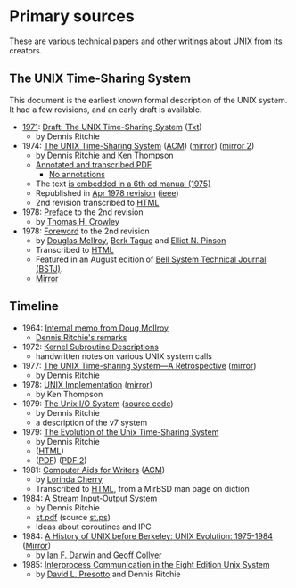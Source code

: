 # Primary sources

These are various technical papers and other writings about UNIX from its creators.

## The UNIX Time-Sharing System

This document is the earliest known formal description of the UNIX system. It had a few revisions, and an early draft is available.

* [1971](https://minnie.tuhs.org/pipermail/tuhs/2015-November/007703.html): [Draft: The UNIX Time-Sharing System](https://www.tuhs.org/Archive/Distributions/Research/McIlroy_v0/UnixEditionZero-Threshold_OCR.pdf) ([Txt](https://www.tuhs.org/Archive/Distributions/Research/McIlroy_v0/UnixEditionZero.txt))
  * by Dennis Ritchie
* 1974: [The UNIX Time-Sharing System](https://citeseerx.ist.psu.edu/viewdoc/download?doi=10.1.1.112.595&rep=rep1&type=pdf) ([ACM](https://dl.acm.org/doi/10.1145/361011.361061)) ([mirror](http://www.tom-yam.or.jp/2238/ref/unix.pdf)) ([mirror 2](https://www.tuhs.org/Archive/Documentation/Papers/unix_cacm74.pdf))
  * by Dennis Ritchie and Ken Thompson
  * [Annotated and transcribed PDF](https://people.eecs.berkeley.edu/~brewer/cs262/UNIX-annotated.pdf)
    * [No annotations](https://dsf.berkeley.edu/cs262/unix.pdf)
  * The text [is embedded in a 6th ed manual (1975)](https://archive.org/details/v6-manual/page/n307/mode/2up)
  * Republished in [Apr 1978 revision](https://www.tuhs.org/Archive/Documentation/Papers/BSTJ/bstj57-6-1905.pdf) ([ieee](https://ieeexplore.ieee.org/document/6770404))
  * 2nd revision transcribed to [HTML](https://cseweb.ucsd.edu/~ricko/CSE80/Unix_TimeSharing_System_cacm.html)
* 1978: [Preface](https://www.tuhs.org/Archive/Documentation/Papers/BSTJ/bstj57-6-1897.pdf) to the 2nd revision
  * by [Thomas H. Crowley](https://obits.nj.com/obituaries/starledger/obituary.aspx?n=thomas-h-crowley&pid=172608782&fhid=17771)
* 1978: [Foreword](https://archive.org/details/bstj57-6-1899/mode/2up) to the 2nd revision
  * by [Douglas McIlroy](https://www.cs.dartmouth.edu/~doug/), [Berk Tague](http://doc.cat-v.org/unix/oral-history/precis/tague.htm) and [Elliot N. Pinson](https://dl.acm.org/profile/81385595755)
  * Transcribed to [HTML](https://danluu.com/mcilroy-unix/)
  * Featured in an August edition of [Bell System Technical Journal (BSTJ)](https://en.wikipedia.org/wiki/Bell_Labs_Technical_Journal).
  * [Mirror](https://www.tuhs.org/Archive/Documentation/Papers/BSTJ/bstj57-6-2201.pdf)

## Timeline

* 1964: [Internal memo from Doug McIlroy](https://www.bell-labs.com/usr/dmr/www/mdmpipe.pdf)
   * [Dennis Ritchie's remarks](https://www.bell-labs.com/usr/dmr/www/mdmpipe.html)
* 1972: [Kernel Subroutine Descriptions](http://www.bitsavers.org/pdf/bellLabs/unix/Kernel_Subroutine_Descriptions_Mar72.pdf)
  * handwritten notes on various UNIX system calls
* 1977: [The UNIX Time-sharing System—A Retrospective](https://citeseerx.ist.psu.edu/viewdoc/download?doi=10.1.1.90.7620&rep=rep1&type=pdf) ([mirror](https://www.tuhs.org/Archive/Documentation/Papers/BSTJ/bstj57-6-1947.pdf))
  * by Dennis Ritchie
* 1978: [UNIX Implementation](https://people.eecs.berkeley.edu/~prabal/resources/osprelim/Tho78.pdf) ([mirror](https://www.tuhs.org/Archive/Documentation/Papers/BSTJ/bstj57-6-1931.pdf))
  * by Ken Thompson
* 1979: [The Unix I/O System](http://www.tom-yam.or.jp/2238/ref/iosys.pdf) ([source code](https://9p.io/7thEdMan/vol2/iosys))
  * by Dennis Ritchie
  * a description of the v7 system
* 1979: [The Evolution of the Unix Time-Sharing System](http://cm.bell-labs.co/who/dmr/hist.html)
  - by Dennis Ritchie
  - ([HTML](https://www.bell-labs.com/usr/dmr/www/hist.html))
  - ([PDF](https://www.bell-labs.com/usr/dmr/www/hist.pdf)) ([PDF 2](http://www.read.seas.harvard.edu/~kohler/class/aosref/ritchie84evolution.pdf))
* 1981: [Computer Aids for Writers](https://archive.org/details/sigplan-sigoa-text-manipulation/page/n67/mode/2up) ([ACM](https://dl.acm.org/doi/abs/10.1145/872730.806455?originalServiceName=showPdf))
  * by [Lorinda Cherry](http://www.princeton.edu/~hos/frs122/precis/cherry1.htm)
  * Transcribed to [HTML](https://www.mirbsd.org/htman/i386/manUSD/29.diction.htm), from a MirBSD man page on diction
* 1984: [A Stream Input‐Output System](https://onlinelibrary.wiley.com/doi/abs/10.1002/j.1538-7305.1984.tb00071.x)
  * by Dennis Ritchie
  * [st.pdf](http://www.bell-labs.com/usr/dmr/www/st.pdf) (source [st.ps](http://www.bell-labs.com/usr/dmr/www/st.ps))
  * Ideas about coroutines and IPC
* 1984: [A History of UNIX before Berkeley: UNIX Evolution: 1975-1984](https://www.darwinsys.com/history/hist.html) ([Mirror](http://doc.cat-v.org/unix/unix-before-berkeley/))
  * by [Ian F. Darwin](https://www.darwinsys.com/history/) and [Geoff Collyer](http://www.collyer.net/who/geoff/)
* 1985: [Interprocess Communication in the Eight Edition Unix System](https://www.tuhs.org/Archive/Documentation/Papers/Interprocess_Communications_in_the_8th_Edition_Unix_Ritchie+Presotto_USENIX_SUMMER_19850612.pdf)
  * by [David L. Presotto](https://dblp.org/pid/10/5768.html) and Dennis Ritchie
